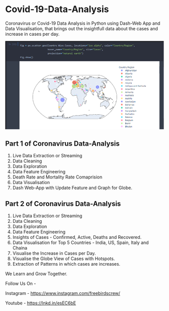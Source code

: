 # Covid-19-Data-Analysis
Coronavirus or Covid-19 Data Analysis in Python using Dash-Web App and Data Visualisation, that brings out the insightfull data about the cases and increase in cases per day.

![screenshot](Part_2_2.png)

## Part 1 of Coronavirus Data-Analysis
1. Live Data Extraction or Streaming
2. Data Cleaning
3. Data Exploration
4. Data Feature Engineering
5. Death Rate and Mortality Rate Comaprision
6. Data Visualisation
7. Dash Web-App with Update Feature and Graph for Globe.

## Part 2 of Coronavirus Data-Analysis
1. Live Data Extraction or Streaming
2. Data Cleaning
3. Data Exploration
4. Data Feature Engineering
5. Insights of Cases - Confirmed, Active, Deaths and Recovered.
6. Data Visualisation for Top 5 Countries - India, US, Spain, Italy and Chaina
7. Visualise the Increase in Cases per Day.
8. Visualise the Globe View of Cases with Hotspots.
9. Extraction of Patterns in which cases are increases.

We Learn and Grow Together.

Follow Us On -

Instagram - https://www.instagram.com/freebirdscrew/

Youtube - https://lnkd.in/esEC6bE
